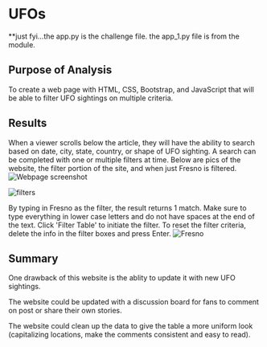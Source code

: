 # UFOs
**just fyi...the app.py is the challenge file.  the app_1.py file is from the module.

## Purpose of Analysis
To create a web page with HTML, CSS, Bootstrap, and JavaScript that will be able to filter UFO sightings on multiple criteria.

## Results
When a viewer scrolls below the article, they will have the ability to search based on date, city, state, country, or shape of UFO sighting. A search can be completed with one or multiple filters at time.  Below are pics of the website, the filter portion of the site, and when just Fresno is filtered.
![Webpage screenshot](https://user-images.githubusercontent.com/108380062/189499247-f7d57488-5fae-409a-9fbf-dbd8a4e04944.png)

![filters](https://user-images.githubusercontent.com/108380062/189499250-d0975310-f7a6-4483-8c5b-f1f01e22e830.png)

By typing in Fresno as the filter, the result returns 1 match. Make sure to type everything in lower case letters and do not have spaces at the end of the text. Click 'Filter Table' to initiate the filter. To reset the filter criteria, delete the info in the filter boxes and press Enter.
![Fresno](https://user-images.githubusercontent.com/108380062/189499254-fab079ff-98a2-4b70-8e6c-8659046987bb.png)

## Summary

One drawback of this website is the ablity to update it with new UFO sightings.

The website could be updated with a discussion board for fans to comment on post or share their own stories.

The website could clean up the data to give the table a more uniform look (capitalizing locations, make the comments consistent and easy to read).
